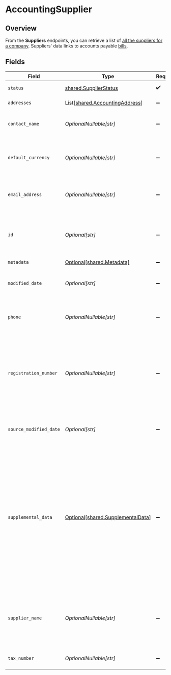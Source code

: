 # AccountingSupplier

## Overview

From the **Suppliers** endpoints, you can retrieve a list of [all the suppliers for a company](https://docs.codat.io/lending-api#/operations/list-suppliers). Suppliers' data links to accounts payable [bills](https://docs.codat.io/lending-api#/schemas/Bill).


## Fields

| Field                                                                                                                                                                                                                                                                                       | Type                                                                                                                                                                                                                                                                                        | Required                                                                                                                                                                                                                                                                                    | Description                                                                                                                                                                                                                                                                                 | Example                                                                                                                                                                                                                                                                                     |
| ------------------------------------------------------------------------------------------------------------------------------------------------------------------------------------------------------------------------------------------------------------------------------------------- | ------------------------------------------------------------------------------------------------------------------------------------------------------------------------------------------------------------------------------------------------------------------------------------------- | ------------------------------------------------------------------------------------------------------------------------------------------------------------------------------------------------------------------------------------------------------------------------------------------- | ------------------------------------------------------------------------------------------------------------------------------------------------------------------------------------------------------------------------------------------------------------------------------------------- | ------------------------------------------------------------------------------------------------------------------------------------------------------------------------------------------------------------------------------------------------------------------------------------------- |
| `status`                                                                                                                                                                                                                                                                                    | [shared.SupplierStatus](../../models/shared/supplierstatus.md)                                                                                                                                                                                                                              | :heavy_check_mark:                                                                                                                                                                                                                                                                          | Status of the supplier.                                                                                                                                                                                                                                                                     |                                                                                                                                                                                                                                                                                             |
| `addresses`                                                                                                                                                                                                                                                                                 | List[[shared.AccountingAddress](../../models/shared/accountingaddress.md)]                                                                                                                                                                                                                  | :heavy_minus_sign:                                                                                                                                                                                                                                                                          | An array of Addresses.                                                                                                                                                                                                                                                                      |                                                                                                                                                                                                                                                                                             |
| `contact_name`                                                                                                                                                                                                                                                                              | *OptionalNullable[str]*                                                                                                                                                                                                                                                                     | :heavy_minus_sign:                                                                                                                                                                                                                                                                          | Name of the main contact for the supplier.                                                                                                                                                                                                                                                  |                                                                                                                                                                                                                                                                                             |
| `default_currency`                                                                                                                                                                                                                                                                          | *OptionalNullable[str]*                                                                                                                                                                                                                                                                     | :heavy_minus_sign:                                                                                                                                                                                                                                                                          | Default currency the supplier's transactional data is recorded in.                                                                                                                                                                                                                          |                                                                                                                                                                                                                                                                                             |
| `email_address`                                                                                                                                                                                                                                                                             | *OptionalNullable[str]*                                                                                                                                                                                                                                                                     | :heavy_minus_sign:                                                                                                                                                                                                                                                                          | Email address that the supplier may be contacted on.                                                                                                                                                                                                                                        |                                                                                                                                                                                                                                                                                             |
| `id`                                                                                                                                                                                                                                                                                        | *Optional[str]*                                                                                                                                                                                                                                                                             | :heavy_minus_sign:                                                                                                                                                                                                                                                                          | Identifier for the supplier, unique to the company in the accounting software.                                                                                                                                                                                                              |                                                                                                                                                                                                                                                                                             |
| `metadata`                                                                                                                                                                                                                                                                                  | [Optional[shared.Metadata]](../../models/shared/metadata.md)                                                                                                                                                                                                                                | :heavy_minus_sign:                                                                                                                                                                                                                                                                          | N/A                                                                                                                                                                                                                                                                                         |                                                                                                                                                                                                                                                                                             |
| `modified_date`                                                                                                                                                                                                                                                                             | *Optional[str]*                                                                                                                                                                                                                                                                             | :heavy_minus_sign:                                                                                                                                                                                                                                                                          | N/A                                                                                                                                                                                                                                                                                         | 2022-10-23 00:00:00 +0000 UTC                                                                                                                                                                                                                                                               |
| `phone`                                                                                                                                                                                                                                                                                     | *OptionalNullable[str]*                                                                                                                                                                                                                                                                     | :heavy_minus_sign:                                                                                                                                                                                                                                                                          | Phone number that the supplier may be contacted on.                                                                                                                                                                                                                                         | +44 25691 154789                                                                                                                                                                                                                                                                            |
| `registration_number`                                                                                                                                                                                                                                                                       | *OptionalNullable[str]*                                                                                                                                                                                                                                                                     | :heavy_minus_sign:                                                                                                                                                                                                                                                                          | Company number of the supplier. In the UK, this is typically the company registration number issued by Companies House.                                                                                                                                                                     |                                                                                                                                                                                                                                                                                             |
| `source_modified_date`                                                                                                                                                                                                                                                                      | *Optional[str]*                                                                                                                                                                                                                                                                             | :heavy_minus_sign:                                                                                                                                                                                                                                                                          | N/A                                                                                                                                                                                                                                                                                         | 2022-10-23 00:00:00 +0000 UTC                                                                                                                                                                                                                                                               |
| `supplemental_data`                                                                                                                                                                                                                                                                         | [Optional[shared.SupplementalData]](../../models/shared/supplementaldata.md)                                                                                                                                                                                                                | :heavy_minus_sign:                                                                                                                                                                                                                                                                          | Supplemental data is additional data you can include in our standard data types. <br/><br/>It is referenced as a configured dynamic key value pair that is unique to the accounting software. [Learn more](https://docs.codat.io/using-the-api/supplemental-data/overview) about supplemental data. |                                                                                                                                                                                                                                                                                             |
| `supplier_name`                                                                                                                                                                                                                                                                             | *OptionalNullable[str]*                                                                                                                                                                                                                                                                     | :heavy_minus_sign:                                                                                                                                                                                                                                                                          | Name of the supplier as recorded in the accounting system, typically the company name.                                                                                                                                                                                                      |                                                                                                                                                                                                                                                                                             |
| `tax_number`                                                                                                                                                                                                                                                                                | *OptionalNullable[str]*                                                                                                                                                                                                                                                                     | :heavy_minus_sign:                                                                                                                                                                                                                                                                          | Supplier's company tax number.                                                                                                                                                                                                                                                              |                                                                                                                                                                                                                                                                                             |